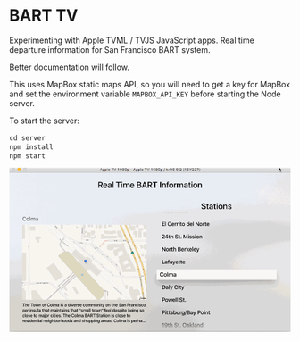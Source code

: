 # BART TV

Experimenting with Apple TVML / TVJS JavaScript apps.  Real time departure information for San Francisco BART system.

Better documentation will follow.

This uses MapBox static maps API, so you will need to get a key for MapBox and set the environment variable `MAPBOX_API_KEY` before starting the Node server.

To start the server:

```
cd server
npm install
npm start
```

![demo](demo.gif)
